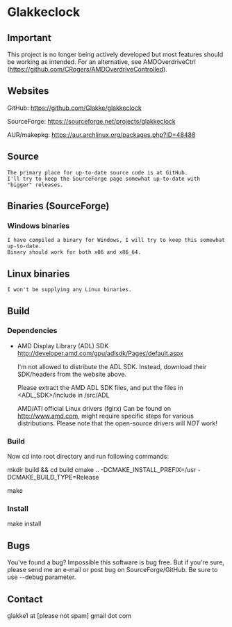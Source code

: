 # Glakkeclock

## Important
This project is no longer being actively developed but most features should be working as intended. For an alternative, see AMDOverdriveCtrl (https://github.com/CRogers/AMDOverdriveControlled).

## Websites
GitHub: https://github.com/Glakke/glakkeclock

SourceForge: https://sourceforge.net/projects/glakkeclock

AUR/makepkg: https://aur.archlinux.org/packages.php?ID=48488

## Source
	The primary place for up-to-date source code is at GitHub.
	I'll try to keep the SourceForge page somewhat up-to-date with "bigger" releases.

## Binaries (SourceForge)
### Windows binaries
	I have compiled a binary for Windows, I will try to keep this somewhat up-to-date.
	Binary should work for both x86 and x86_64.

## Linux binaries
	I won't be supplying any Linux binaries.

## Build
### Dependencies
- AMD Display Library (ADL) SDK
	http://developer.amd.com/gpu/adlsdk/Pages/default.aspx

	I'm not allowed to distribute the ADL SDK. Instead, 
	download their SDK/headers from the website above.

	Please extract the AMD ADL SDK files, and put the files in
	<ADL_SDK>/include in <GlakkeClock>/src/ADL

	AMD/ATI official Linux drivers (fglrx) 
	Can be found on http://www.amd.com, might require
	specific steps for various distributions.
	Please note that the open-source drivers will _NOT_ work!

### Build
Now cd into root directory and run following commands:

mkdir build && cd build
cmake .. -DCMAKE_INSTALL_PREFIX=/usr -DCMAKE_BUILD_TYPE=Release

make

### Install
make install

## Bugs
You've found a bug? Impossible this software is bug free.
But if you're sure, please send me an e-mail or post bug on 
SourceForge/GitHub. Be sure to use --debug parameter.

## Contact
glakke1 at [please not spam] gmail dot com

